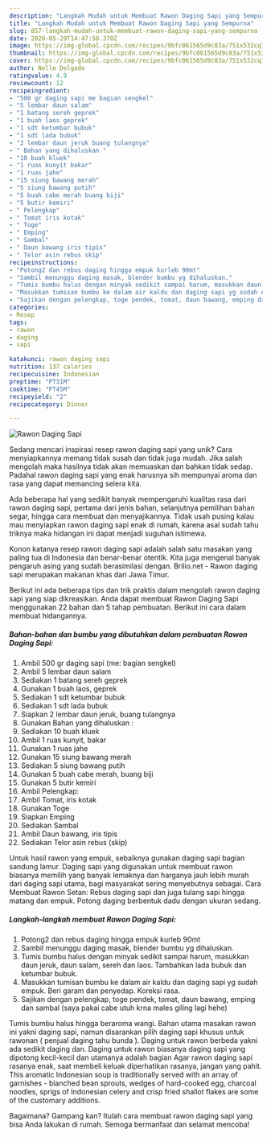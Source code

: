```yaml
---
description: "Langkah Mudah untuk Membuat Rawon Daging Sapi yang Sempurna"
title: "Langkah Mudah untuk Membuat Rawon Daging Sapi yang Sempurna"
slug: 857-langkah-mudah-untuk-membuat-rawon-daging-sapi-yang-sempurna
date: 2020-05-29T14:47:58.370Z
image: https://img-global.cpcdn.com/recipes/9bfc061565d9c83a/751x532cq70/rawon-daging-sapi-foto-resep-utama.jpg
thumbnail: https://img-global.cpcdn.com/recipes/9bfc061565d9c83a/751x532cq70/rawon-daging-sapi-foto-resep-utama.jpg
cover: https://img-global.cpcdn.com/recipes/9bfc061565d9c83a/751x532cq70/rawon-daging-sapi-foto-resep-utama.jpg
author: Nelle Delgado
ratingvalue: 4.9
reviewcount: 12
recipeingredient:
- "500 gr daging sapi me bagian sengkel"
- "5 lembar daun salam"
- "1 batang sereh geprek"
- "1 buah laos geprek"
- "1 sdt ketumbar bubuk"
- "1 sdt lada bubuk"
- "2 lembar daun jeruk buang tulangnya"
- " Bahan yang dihaluskan "
- "10 buah kluek"
- "1 ruas kunyit bakar"
- "1 ruas jahe"
- "15 siung bawang merah"
- "5 siung bawang putih"
- "5 buah cabe merah buang biji"
- "5 butir kemiri"
- " Pelengkap"
- " Tomat iris kotak"
- " Toge"
- " Emping"
- " Sambal"
- " Daun bawang iris tipis"
- " Telor asin rebus skip"
recipeinstructions:
- "Potong2 dan rebus daging hingga empuk kurleb 90mt"
- "Sambil menunggu daging masak, blender bumbu yg dihaluskan."
- "Tumis bumbu halus dengan minyak sedikit sampai harum, masukkan daun jeruk, daun salam, sereh dan laos. Tambahkan lada bubuk dan ketumbar bubuk."
- "Masukkan tumisan bumbu ke dalam air kaldu dan daging sapi yg sudah empuk. Beri garam dan penyedap. Koreksi rasa."
- "Sajikan dengan pelengkap, toge pendek, tomat, daun bawang, emping dan sambal (saya pakai cabe utuh krna males giling lagi hehe)"
categories:
- Resep
tags:
- rawon
- daging
- sapi

katakunci: rawon daging sapi 
nutrition: 137 calories
recipecuisine: Indonesian
preptime: "PT31M"
cooktime: "PT45M"
recipeyield: "2"
recipecategory: Dinner

---
```



![Rawon Daging Sapi](https://img-global.cpcdn.com/recipes/9bfc061565d9c83a/751x532cq70/rawon-daging-sapi-foto-resep-utama.jpg)

Sedang mencari inspirasi resep rawon daging sapi yang unik? Cara menyiapkannya memang tidak susah dan tidak juga mudah. Jika salah mengolah maka hasilnya tidak akan memuaskan dan bahkan tidak sedap. Padahal rawon daging sapi yang enak harusnya sih mempunyai aroma dan rasa yang dapat memancing selera kita.

Ada beberapa hal yang sedikit banyak mempengaruhi kualitas rasa dari rawon daging sapi, pertama dari jenis bahan, selanjutnya pemilihan bahan segar, hingga cara membuat dan menyajikannya. Tidak usah pusing kalau mau menyiapkan rawon daging sapi enak di rumah, karena asal sudah tahu triknya maka hidangan ini dapat menjadi suguhan istimewa.

Konon katanya resep rawon daging sapi adalah salah satu masakan yang paling tua di Indonesia dan benar-benar otentik. Kita juga mengenal banyak pengaruh asing yang sudah berasimilasi dengan. Brilio.net - Rawon daging sapi merupakan makanan khas dari Jawa Timur.


Berikut ini ada beberapa tips dan trik praktis dalam mengolah rawon daging sapi yang siap dikreasikan. Anda dapat membuat Rawon Daging Sapi menggunakan 22 bahan dan 5 tahap pembuatan. Berikut ini cara dalam membuat hidangannya.

<!--inarticleads1-->

##### Bahan-bahan dan bumbu yang dibutuhkan dalam pembuatan Rawon Daging Sapi:

1. Ambil 500 gr daging sapi (me: bagian sengkel)
1. Ambil 5 lembar daun salam
1. Sediakan 1 batang sereh geprek
1. Gunakan 1 buah laos, geprek
1. Sediakan 1 sdt ketumbar bubuk
1. Sediakan 1 sdt lada bubuk
1. Siapkan 2 lembar daun jeruk, buang tulangnya
1. Gunakan  Bahan yang dihaluskan :
1. Sediakan 10 buah kluek
1. Ambil 1 ruas kunyit, bakar
1. Gunakan 1 ruas jahe
1. Gunakan 15 siung bawang merah
1. Sediakan 5 siung bawang putih
1. Gunakan 5 buah cabe merah, buang biji
1. Gunakan 5 butir kemiri
1. Ambil  Pelengkap:
1. Ambil  Tomat, iris kotak
1. Gunakan  Toge
1. Siapkan  Emping
1. Sediakan  Sambal
1. Ambil  Daun bawang, iris tipis
1. Sediakan  Telor asin rebus (skip)


Untuk hasil rawon yang empuk, sebaiknya gunakan daging sapi bagian sandung lamur. Daging sapi yang digunakan untuk membuat rawon biasanya memilih yang banyak lemaknya dan harganya jauh lebih murah dari daging sapi utama, bagi masyarakat sering menyebutnya sebagai. Cara Membuat Rawon Setan: Rebus daging sapi dan juga tulang sapi hingga matang dan empuk. Potong daging berbentuk dadu dengan ukuran sedang. 

<!--inarticleads2-->

##### Langkah-langkah membuat Rawon Daging Sapi:

1. Potong2 dan rebus daging hingga empuk kurleb 90mt
1. Sambil menunggu daging masak, blender bumbu yg dihaluskan.
1. Tumis bumbu halus dengan minyak sedikit sampai harum, masukkan daun jeruk, daun salam, sereh dan laos. Tambahkan lada bubuk dan ketumbar bubuk.
1. Masukkan tumisan bumbu ke dalam air kaldu dan daging sapi yg sudah empuk. Beri garam dan penyedap. Koreksi rasa.
1. Sajikan dengan pelengkap, toge pendek, tomat, daun bawang, emping dan sambal (saya pakai cabe utuh krna males giling lagi hehe)


Tumis bumbu halus hingga beraroma wangi. Bahan utama masakan rawon ini yakni daging sapi, namun disarankan pilih daging sapi khusus untuk rawonan ( penjual daging tahu bunda ). Daging untuk rawon berbeda yakni ada sedikit daging dan. Daging untuk rawon biasanya daging sapi yang dipotong kecil-kecil dan utamanya adalah bagian Agar rawon daging sapi rasanya enak, saat membeli keluak diperhatikan rasanya, jangan yang pahit. This aromatic Indonesian soup is traditionally served with an array of garnishes - blanched bean sprouts, wedges of hard-cooked egg, charcoal noodles, sprigs of Indonesian celery and crisp fried shallot flakes are some of the customary additions. 

Bagaimana? Gampang kan? Itulah cara membuat rawon daging sapi yang bisa Anda lakukan di rumah. Semoga bermanfaat dan selamat mencoba!
